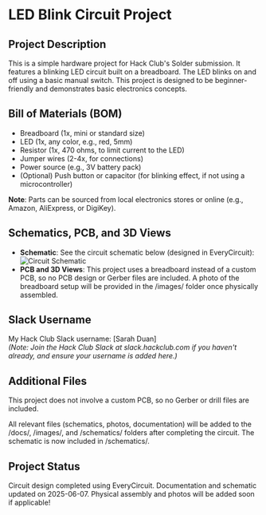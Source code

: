 # LED Blink Circuit Project

## Project Description
This is a simple hardware project for Hack Club's Solder submission. It features a blinking LED circuit built on a breadboard. The LED blinks on and off using a basic manual switch. This project is designed to be beginner-friendly and demonstrates basic electronics concepts.

## Bill of Materials (BOM)
- Breadboard (1x, mini or standard size)
- LED (1x, any color, e.g., red, 5mm)
- Resistor (1x, 470 ohms, to limit current to the LED)
- Jumper wires (2-4x, for connections)
- Power source (e.g., 3V battery pack)
- (Optional) Push button or capacitor (for blinking effect, if not using a microcontroller)

**Note**: Parts can be sourced from local electronics stores or online (e.g., Amazon, AliExpress, or DigiKey).

## Schematics, PCB, and 3D Views
- **Schematic**: See the circuit schematic below (designed in EveryCircuit):
  ![Circuit Schematic](schematics/schematic.png)
- **PCB and 3D Views**: This project uses a breadboard instead of a custom PCB, so no PCB design or Gerber files are included. A photo of the breadboard setup will be provided in the /images/ folder once physically assembled.

## Slack Username
My Hack Club Slack username: [Sarah Duan]  
*(Note: Join the Hack Club Slack at slack.hackclub.com if you haven't already, and ensure your username is added here.)*

## Additional Files
This project does not involve a custom PCB, so no Gerber or drill files are included.

All relevant files (schematics, photos, documentation) will be added to the /docs/, /images/, and /schematics/ folders after completing the circuit. The schematic is now included in /schematics/.

## Project Status
Circuit design completed using EveryCircuit. Documentation and schematic updated on 2025-06-07. Physical assembly and photos will be added soon if applicable!



